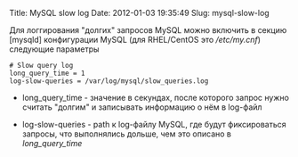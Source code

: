 Title: MySQL slow log
Date: 2012-01-03 19:35:49
Slug: mysql-slow-log


Для логгирования "долгих" запросов MySQL можно включить в секцию [mysqld]
конфигурации MySQL (для RHEL/CentOS это _/etc/my.cnf_) следующие параметры

    
    # Slow query log
    long_query_time = 1
    log-slow-queries = /var/log/mysql/slow_queries.log
    

  * long_query_time - значение в секундах, после которого запрос нужно считать "долгим" и записывать информацию о нём в log-файл

  * log-slow-queries - path к log-файлу MySQL, где будут фиксироваться запросы, что выполнялись дольше, чем это описано в _long_query_time_

